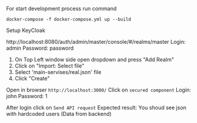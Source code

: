 For start development process run command

```
docker-compose -f docker-compose.yml up --build
```

Setup KeyCloak

http://localhost:8080/auth/admin/master/console/#/realms/master
Login: admin
Password: password

1. On Top Left window side open dropdown and press "Add Realm"
2. Click on "Import: Select file"
3. Select 'main-servises/real.json' file
4. Click "Create"

Open in browser `http://localhost:3000/`
Click on `secured component`
Login: john
Password: 1

After login click on `Send API request`
Expected result: You shoud see json with hardcoded users (Data from backend)
